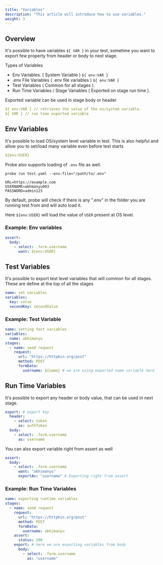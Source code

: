 ```yaml
---
title: "Variables"
description: "This article will introduce how to use variables."
weight: 3
---
```


## Overview

It's possible to have variables `${ VAR }` in your test, sometime you want to export few property from header or body to next stage.

Types of Variables

* Env  Variables. ( System Variable ) `${ env:VAR }`
* .env File Variables ( .env file variables ) `${ env:VAR }`
* Test Variables ( Common for all stages ).
* Run Time Variables / Stage Variables ( Exported on stage run time ).

Exported variable can be used in stage body or header

```yaml
${ env:VAR } // retrieves the value of the os/system variable.
${ VAR } // run time exported variable
```

## Env Variables

It's possible to load OS/system level variable in test. This is also helpful
and allow you to set/load many variable even before test starts

```yaml
${env:USER}
```

Probe also supports loading of `.env` file as well.

```shell
probe run test.yaml --env-file="/path/to/.env"
```

```text
URL=https://example.com
USERNAME=abhmanyu003
PASSWORD=admin123
```

By default, probe will check if there is any ".env" in the folder you are running test from and will auto load it.

Here `${env:USER}` will load the value of `USER` present at OS level.

### Example: Env variables

```yaml
assert:
  body:
    - select: .form.username
      want: ${env:USER}
```

## Test Variables

It's possible to export test level variables that will common for all stages.
These are define at the top of all the stages

```yaml
name: set variables
variables:
  key: value
  secondKey: secondValue
```

### Example: Test Variable

```yaml
name: setting test variables
variables:
  name: abhimanyu
stages:
  - name: send request
    request:
      url: "https://httpbin.org/post"
      method: POST
      formData:
        username: ${name} # we are using exported name variable here
```

## Run Time Variables

It's possible to export any header or body value, that can be used in next stage.

```yaml
export: # export key
  header:
    - select: token
      as: authToken
  body:
    - select: .form.username
      as: username
```

You can also export variable right from assert as well

```yaml
assert:
  body:
    - select: .form.username
      want: "abhimanyu"
      exportAs: "username" # Exporting right from assert
```

### Example: Run Time Variables

```yaml
name: exporting runtime variables
stages:
  - name: send request
    request:
      url: "https://httpbin.org/post"
      method: POST
      formData:
        username: abhimanyu
    assert:
      status: 200
    export: # here we are exporting variables from body
      body:
        - select: .form.username
          as: "username"
```
